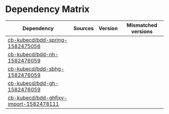 # Dependency Matrix

Dependency | Sources | Version | Mismatched versions
---------- | ------- | ------- | -------------------
[cb-kubecd/bdd-spring-1582475056](https://github.com/cb-kubecd/bdd-spring-1582475056.git) |  | []() | 
[cb-kubecd/bdd-nh-1582476059](https://github.com/cb-kubecd/bdd-nh-1582476059.git) |  | []() | 
[cb-kubecd/bdd-sbhg-1582476059](https://github.com/cb-kubecd/bdd-sbhg-1582476059.git) |  | []() | 
[cb-kubecd/bdd-gh-1582476059](https://github.com/cb-kubecd/bdd-gh-1582476059.git) |  | []() | 
[cb-kubecd/bdd-ghfjxy-import-1582478111](https://github.com/cb-kubecd/bdd-ghfjxy-import-1582478111.git) |  | []() | 
